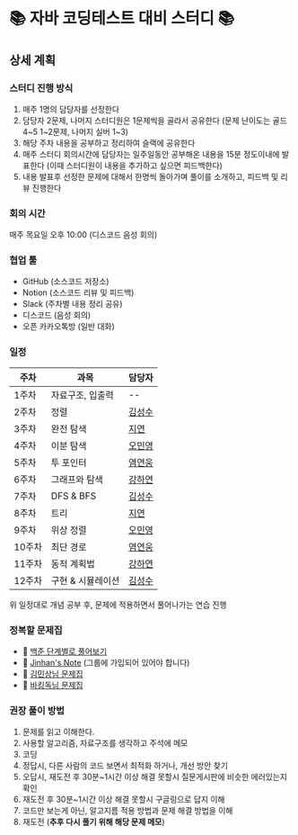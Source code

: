 # 📚  자바 코딩테스트 대비 스터디  📚

## 상세 계획

### 스터디 진행 방식
1. 매주 1명의 담당자를 선정한다
2. 담당자 2문제, 나머지 스터디원은 1문제씩을 골라서 공유한다 (문제 난이도는 골드 4~5 1~2문제, 나머지 실버 1~3)
3. 해당 주차 내용을 공부하고 정리하여 슬랙에 공유한다
4. 매주 스터디 회의시간에 담당자는 일주일동안 공부해온 내용을 15분 정도이내에 발표한다 (이때 스터디원이 내용을 추가하고 싶으면 피드백한다)
5. 내용 발표후 선정한 문제에 대해서 한명씩 돌아가며 풀이를 소개하고, 피드백 및 리뷰 진행한다

### 회의 시간
매주 목요일 오후 10:00 (디스코드 음성 회의)

### 협업 툴
* GitHub (소스코드 저장소)
* Notion (소스코드 리뷰 및 피드백)
* Slack (주차별 내용 정리 공유)
* 디스코드 (음성 회의)
* 오픈 카카오톡방 (일반 대화)

### 일정
|**주차**|**과목**|**담당자**|
|----|----|----|
|1주차|자료구조, 입출력| -- |
|2주차|정렬| [김성수](https://github.com/paulkim1997) |
|3주차|완전 탐색| [지연](https://github.com/yeon-log) |
|4주차|이분 탐색| [오민영](https://github.com/MyJanuary) |
|5주차|투 포인터| [염연웅](https://github.com/bingoring) |
|6주차|그래프와 탐색| [강하연](https://github.com/KangHayeonn) |
|7주차|DFS & BFS| [김성수](https://github.com/paulkim1997) |
|8주차|트리| [지연](https://github.com/yeon-log) |
|9주차|위상 정렬| [오민영](https://github.com/MyJanuary) |
|10주차|최단 경로| [염연웅](https://github.com/bingoring) |
|11주차|동적 계획법| [강하연](https://github.com/KangHayeonn) |
|12주차|구현 & 시뮬레이션| [김성수](https://github.com/paulkim1997) |

위 일정대로 개념 공부 후, 문제에 적용하면서 풀어나가는 연습 진행


### 정복할 문제집
* 📗  [백준 단계별로 풀어보기](https://www.acmicpc.net/step)
* 📕  [Jinhan's Note](https://www.acmicpc.net/group/workbook/list/9061) (그룹에 가입되어 있어야 합니다)
* 📘  [김민상님 문제집](https://github.com/tony9402/baekjoon)
* 📙  [바킹독님 문제집](https://github.com/encrypted-def/basic-algo-lecture/blob/master/workbook.md)


### 권장 풀이 방법
1. 문제를 읽고 이해한다.
2. 사용할 알고리즘, 자료구조를 생각하고 주석에 메모
3. 코딩
4. 정답시, 다른 사람의 코드 보면서 최적화 하거나, 개선 방안 찾기
5. 오답시, 재도전 후 30분~1시간 이상 해결 못할시 질문게시판에 비슷한 에러있는지 확인
6. 재도전 후 30분~1시간 이상 해결 못할시 구글링으로 답지 이해
7. 코드만 보는게 아닌, 알고지름 적용 방법과 문제 해결 방법을 이해
8. 재도전 (**추후 다시 풀기 위해 해당 문제 메모**)
